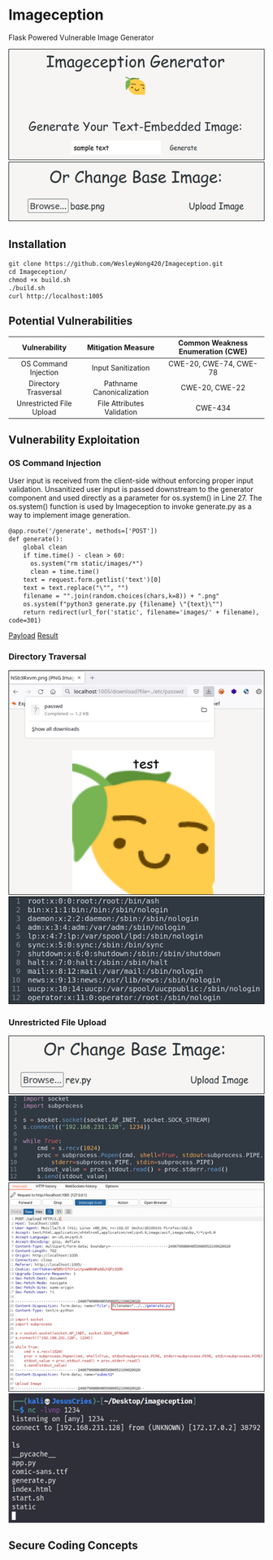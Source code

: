 # Imageception
Flask Powered Vulnerable Image Generator

![](./resources/Main-1.png)
![](./resources/Main-2.png)

## Installation
```
git clone https://github.com/WesleyWong420/Imageception.git
cd Imageception/
chmod +x build.sh
./build.sh
curl http://localhost:1005
```
## Potential Vulnerabilities
| Vulnerability            | Mitigation Measure         | Common Weakness Enumeration (CWE) |
|:------------------------:|:--------------------------:|:---------------------------------:|
| OS Command Injection     | Input Sanitization         | CWE-20, CWE-74, CWE-78            |
| Directory Trasversal     | Pathname Canonicalization  | CWE-20, CWE-22                    |
| Unrestricted File Upload | File Attributes Validation | CWE-434                           |

## Vulnerability Exploitation
### OS Command Injection
User input is received from the client-side without enforcing proper input validation. Unsanitized user input is passed downstream to the generator component and used directly as a parameter for os.system() in Line 27. The os.system() function is used by Imageception to invoke generate.py as a way to implement image generation.

```
@app.route('/generate', methods=['POST'])
def generate():
    global clean
    if time.time() - clean > 60:
      os.system("rm static/images/*")
      clean = time.time()
    text = request.form.getlist('text')[0]
    text = text.replace("\"", "")
    filename = "".join(random.choices(chars,k=8)) + ".png"
    os.system(f"python3 generate.py {filename} \"{text}\"")
    return redirect(url_for('static', filename='images/' + filename), code=301)
```

[Payload](./resources/OS-Command-Injection-1.png)
[Result](./resources/OS-Command-Injection-2.png)

### Directory Traversal
![](./resources/Directory-Traversal-1.png)
![](./resources/Directory-Traversal-2.png)

### Unrestricted File Upload
![](./resources/Unrestricted-File-Upload-1.png)
![](./resources/Unrestricted-File-Upload-2.png)
![](./resources/Unrestricted-File-Upload-3.png)
![](./resources/Unrestricted-File-Upload-4.png)

## Secure Coding Concepts
